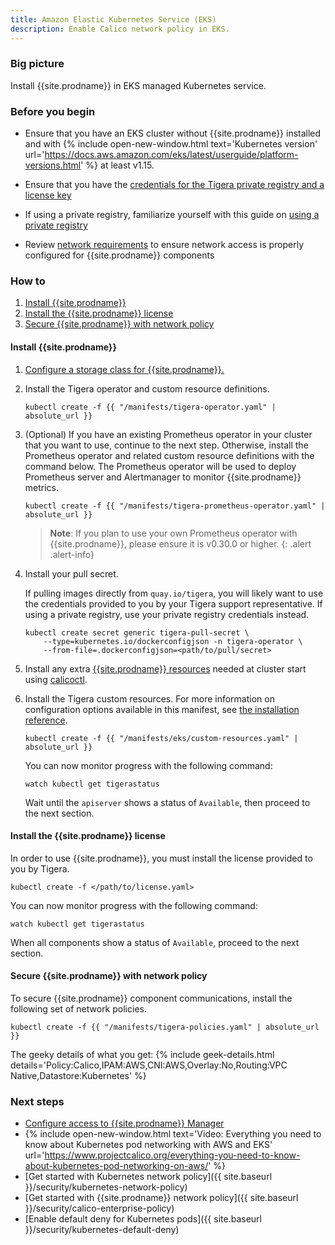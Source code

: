 ```yaml
---
title: Amazon Elastic Kubernetes Service (EKS)
description: Enable Calico network policy in EKS.
---
```


### Big picture

Install {{site.prodname}} in EKS managed Kubernetes service.

### Before you begin

- Ensure that you have an EKS cluster without {{site.prodname}} installed and with {% include open-new-window.html text='Kubernetes version' url='https://docs.aws.amazon.com/eks/latest/userguide/platform-versions.html' %} []() at least v1.15.

- Ensure that you have the [credentials for the Tigera private registry and a license key]({{site.baseurl}}/getting-started/calico-enterprise)

- If using a private registry, familiarize yourself with this guide on [using a private registry]({{site.baseurl}}/getting-started/private-registry)

- Review [network requirements]({{site.baseurl}}/getting-started/kubernetes/requirements#network-requirements) to ensure network access is properly configured for {{site.prodname}} components

### How to

1. [Install {{site.prodname}}](#install-calico-enterprise)
1. [Install the {{site.prodname}} license](#install-the-calico-enterprise-license)
1. [Secure {{site.prodname}} with network policy](#secure-calico-enterprise-with-network-policy)

#### Install {{site.prodname}}

1. [Configure a storage class for {{site.prodname}}.]({{site.baseurl}}/getting-started/create-storage)

1. Install the Tigera operator and custom resource definitions.

   ```
   kubectl create -f {{ "/manifests/tigera-operator.yaml" | absolute_url }}
   ```

1. (Optional) If you have an existing Prometheus operator in your cluster that you want to use, continue to the next step. Otherwise, install the Prometheus operator and related custom resource definitions with the command below. The Prometheus operator will be used to deploy Prometheus server and Alertmanager to monitor {{site.prodname}} metrics.

   ```
   kubectl create -f {{ "/manifests/tigera-prometheus-operator.yaml" | absolute_url }}
   ```

   > **Note**: If you plan to use your own Prometheus operator with {{site.prodname}}, please ensure it is v0.30.0 or higher.
   {: .alert .alert-info}

1. Install your pull secret.

   If pulling images directly from `quay.io/tigera`, you will likely want to use the credentials provided to you by your Tigera support representative. If using a private registry, use your private registry credentials instead.

   ```
   kubectl create secret generic tigera-pull-secret \
       --type=kubernetes.io/dockerconfigjson -n tigera-operator \
       --from-file=.dockerconfigjson=<path/to/pull/secret>
   ```

1. Install any extra [{{site.prodname}} resources]({{site.baseurl}}/reference/resources) needed at cluster start using [calicoctl]({{site.baseurl}}/reference/calicoctl/overview).

1. Install the Tigera custom resources. For more information on configuration options available in this manifest, see [the installation reference]({{site.baseurl}}/reference/installation/api).

   ```
   kubectl create -f {{ "/manifests/eks/custom-resources.yaml" | absolute_url }}
   ```

   You can now monitor progress with the following command:

   ```
   watch kubectl get tigerastatus
   ```

   Wait until the `apiserver` shows a status of `Available`, then proceed to the next section.

#### Install the {{site.prodname}} license

In order to use {{site.prodname}}, you must install the license provided to you by Tigera.

```
kubectl create -f </path/to/license.yaml>
```

You can now monitor progress with the following command:

```
watch kubectl get tigerastatus
```

When all components show a status of `Available`, proceed to the next section.


#### Secure {{site.prodname}} with network policy

To secure {{site.prodname}} component communications, install the following set of network policies.

```
kubectl create -f {{ "/manifests/tigera-policies.yaml" | absolute_url }}
```

The geeky details of what you get:
{% include geek-details.html details='Policy:Calico,IPAM:AWS,CNI:AWS,Overlay:No,Routing:VPC Native,Datastore:Kubernetes' %}

### Next steps

- [Configure access to {{site.prodname}} Manager]({{site.baseurl}}/getting-started/cnx/access-the-manager)
- {% include open-new-window.html text='Video: Everything you need to know about Kubernetes pod networking with AWS and EKS' url='https://www.projectcalico.org/everything-you-need-to-know-about-kubernetes-pod-networking-on-aws/' %}
- [Get started with Kubernetes network policy]({{ site.baseurl }}/security/kubernetes-network-policy)
- [Get started with {{site.prodname}} network policy]({{ site.baseurl }}/security/calico-enterprise-policy)
- [Enable default deny for Kubernetes pods]({{ site.baseurl }}/security/kubernetes-default-deny)
